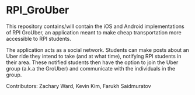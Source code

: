# RPI_GroUber

This repository contains/will contain the iOS and Android implementations of RPI GroUber, an application meant to make cheap transportation more accessible to RPI students.

The application acts as a social network. Students can make posts about an Uber ride they intend to take (and at what time), notifying RPI students in their area. These notified students then have the option to join the Uber group (a.k.a the GroUber) and communicate with the individuals in the group.

Contributors:
Zachary Ward, Kevin Kim, Farukh Saidmuratov
